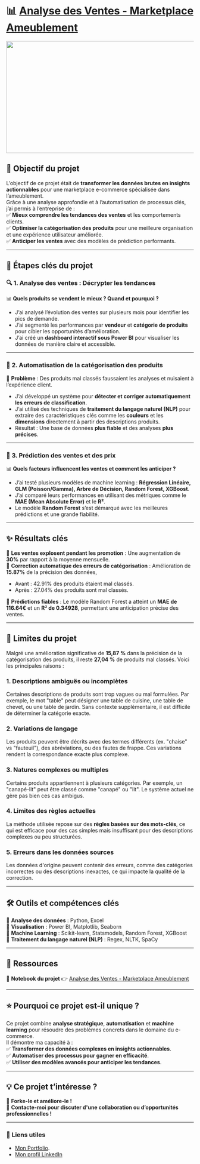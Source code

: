 # 📊 [Analyse des Ventes - Marketplace Ameublement](https://github.com/Samadkod/Cat-gorisation-de-produits/blob/main/Cat%C3%A9gorisation%20%26%20Extraction%20de%20caract%C3%A9ristiques%20de%20produits%20%C3%A0%20partir%20du%20texte..ipynb)

<p align="center">
  <img src="https://e-tailize.com/wp-content/uploads/2023/10/top-marketplace-for-furniture-1024x683.jpg" width="1000" height="300" />
</p>

## 🚀 **Objectif du projet**  

L’objectif de ce projet était de **transformer les données brutes en insights actionnables** pour une marketplace e-commerce spécialisée dans l’ameublement.  
Grâce à une analyse approfondie et à l’automatisation de processus clés, j’ai permis à l’entreprise de :  
✅ **Mieux comprendre les tendances des ventes** et les comportements clients.  
✅ **Optimiser la catégorisation des produits** pour une meilleure organisation et une expérience utilisateur améliorée.  
✅ **Anticiper les ventes** avec des modèles de prédiction performants.  

---

## 📌 **Étapes clés du projet**  

### 🔍 **1. Analyse des ventes : Décrypter les tendances**  
📊 **Quels produits se vendent le mieux ? Quand et pourquoi ?**  
- J’ai analysé l’évolution des ventes sur plusieurs mois pour identifier les pics de demande.  
- J’ai segmenté les performances par **vendeur** et **catégorie de produits** pour cibler les opportunités d’amélioration.  
- J’ai créé un **dashboard interactif sous Power BI** pour visualiser les données de manière claire et accessible.  

---

### 🤖 **2. Automatisation de la catégorisation des produits**  
🎯 **Problème** : Des produits mal classés faussaient les analyses et nuisaient à l’expérience client.  
- J’ai développé un système pour **détecter et corriger automatiquement les erreurs de classification**.  
- J’ai utilisé des techniques de **traitement du langage naturel (NLP)** pour extraire des caractéristiques clés comme les **couleurs** et les **dimensions** directement à partir des descriptions produits.  
- Résultat : Une base de données **plus fiable** et des analyses **plus précises**.  

---

### 🔢 **3. Prédiction des ventes et des prix**  
📊 **Quels facteurs influencent les ventes et comment les anticiper ?**  
- J’ai testé plusieurs modèles de machine learning : **Régression Linéaire, GLM (Poisson/Gamma), Arbre de Décision, Random Forest, XGBoost**.  
- J’ai comparé leurs performances en utilisant des métriques comme le **MAE (Mean Absolute Error)** et le **R²**.  
- Le modèle **Random Forest** s’est démarqué avec les meilleures prédictions et une grande fiabilité.  

---

## ✨ **Résultats clés**  

📍 **Les ventes explosent pendant les promotion** : Une augmentation de **30%** par rapport à la moyenne mensuelle.  
📍 **Correction automatique des erreurs de catégorisation** : Amélioration de **15.87%** de la précision des données, 
- Avant : 42.91% des produits étaient mal classés.
- Après : 27.04% des produits sont mal classés.
  
📍 **Prédictions fiables** : Le modèle Random Forest a atteint un **MAE de 116.64€** et un **R² de 0.34928**, permettant une anticipation précise des ventes.  

---

## 🚧 **Limites du projet**

Malgré une amélioration significative de **15,87 %** dans la précision de la catégorisation des produits, il reste **27,04 %** de produits mal classés. Voici les principales raisons :

### **1. Descriptions ambiguës ou incomplètes**  
Certaines descriptions de produits sont trop vagues ou mal formulées. Par exemple, le mot "table" peut désigner une table de cuisine, une table de chevet, ou une table de jardin. Sans contexte supplémentaire, il est difficile de déterminer la catégorie exacte.

### **2. Variations de langage**  
Les produits peuvent être décrits avec des termes différents (ex. "chaise" vs "fauteuil"), des abréviations, ou des fautes de frappe. Ces variations rendent la correspondance exacte plus complexe.

### **3. Natures complexes ou multiples**  
Certains produits appartiennent à plusieurs catégories. Par exemple, un "canapé-lit" peut être classé comme "canapé" ou "lit". Le système actuel ne gère pas bien ces cas ambigus.

### **4. Limites des règles actuelles**  
La méthode utilisée repose sur des **règles basées sur des mots-clés**, ce qui est efficace pour des cas simples mais insuffisant pour des descriptions complexes ou peu structurées.

### **5. Erreurs dans les données sources**  
Les données d'origine peuvent contenir des erreurs, comme des catégories incorrectes ou des descriptions inexactes, ce qui impacte la qualité de la correction.

---

## 🛠️ **Outils et compétences clés**  

🔹 **Analyse des données** : Python, Excel  
🔹 **Visualisation** : Power BI, Matplotlib, Seaborn  
🔹 **Machine Learning** : Scikit-learn, Statsmodels, Random Forest, XGBoost  
🔹 **Traitement du langage naturel (NLP)** : Regex, NLTK, SpaCy  

---

## 📂 **Ressources**  

📌 **Notebook du projet** 👉 [Analyse des Ventes - Marketplace Ameublement](https://github.com/Samadkod/Cat-gorisation-de-produits/blob/main/Cat%C3%A9gorisation%20%26%20Extraction%20de%20caract%C3%A9ristiques%20de%20produits%20%C3%A0%20partir%20du%20texte..ipynb)  

---

## ⭐ **Pourquoi ce projet est-il unique ?**  

Ce projet combine **analyse stratégique**, **automatisation** et **machine learning** pour résoudre des problèmes concrets dans le domaine du e-commerce.  
Il démontre ma capacité à :  
✅ **Transformer des données complexes en insights actionnables**.  
✅ **Automatiser des processus pour gagner en efficacité**.  
✅ **Utiliser des modèles avancés pour anticiper les tendances**.  

---

## 💡 **Ce projet t’intéresse ?**  

🔄 **Forke-le et améliore-le !**  
📩 **Contacte-moi pour discuter d'une collaboration ou d’opportunités professionnelles !**  

---

### 🔗 **Liens utiles**  
- [Mon Portfolio](https://samadkod.github.io/). 
- [Mon profil LinkedIn](https://www.linkedin.com/in/skodon/)
